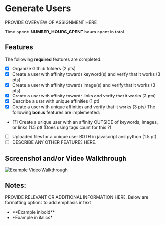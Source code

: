 # Generate Users

PROVIDE OVERVIEW OF ASSIGNMENT HERE

Time spent: **NUMBER_HOURS_SPENT** hours spent in total

## Features

The following **required** features are completed:

- [X] Organize Github folders (2 pts)
- [X] Create a user with affinity towards keyword(s) and verify that it works (3 pts)
- [X] Create a user with affinity towards image(s) and verify that it works (3 pts)
- [X] Create a user with affinity towards links and verify that it works (3 pts)
- [X] Describe a user with unique affinities (1 pt)
- [X] Create a user with unique affinities and verify that it works (3 pts)
The following **bonus** features are implemented:

- [?] Create a unique user with an affinity OUTSIDE of keywords, images, or links (1.5 pt)
(Does using tags count for this ?)
- [ ] Uploaded files for a unique user BOTH in javascript and python (1.5 pt)
- [ ] DESCRIBE ANY OTHER FEATURES HERE.

## Screenshot and/or Video Walkthrough

<img src="https://imgur.com/gallery/4rAXx5x" title='Example Video Walkthrough' width='' alt='Example Video Walkthrough' />


## Notes:
PROVIDE RELEVANT OR ADDITIONAL INFORMATION HERE. Below are formatting options to add emphasis in text
<ul>
  <li>**Example in bold**</li>
  <li>*Example in italics*</li>
</ul>
